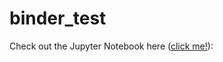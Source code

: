 # binder_test
Check out the Jupyter Notebook here ([click me!](https://mybinder.org/v2/gh/reyannlarkey/binder_test/master?filepath=main.ipynb)):

